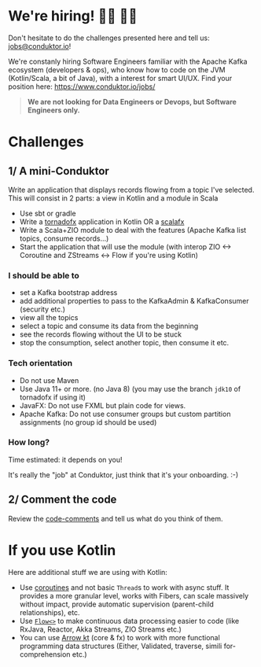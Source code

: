 # We're hiring! 👨‍💻 👩‍💻

Don't hesitate to do the challenges presented here and tell us: jobs@conduktor.io!

We're constanly hiring Software Engineers familiar with the Apache Kafka ecosystem (developers & ops), who know how to code on the JVM (Kotlin/Scala, a bit of Java), with a interest for smart UI/UX. Find your position here: https://www.conduktor.io/jobs/

> **We are not looking for Data Engineers or Devops, but Software Engineers only.**

# Challenges

## 1/ A mini-Conduktor

Write an application that displays records flowing from a topic I've selected. This will consist in 2 parts: a view in Kotlin and a module in Scala

- Use sbt or gradle
- Write a [tornadofx](https://github.com/edvin/tornadofx) application in Kotlin OR a [scalafx](https://www.scalafx.org/)
- Write a Scala+ZIO module to deal with the features (Apache Kafka list topics, consume records...)
- Start the application that will use the module (with interop ZIO <-> Coroutine and ZStreams <-> Flow if you're using Kotlin)

### I should be able to

- set a Kafka bootstrap address
- add additional properties to pass to the KafkaAdmin & KafkaConsumer (security etc.)
- view all the topics
- select a topic and consume its data from the beginning
- see the records flowing without the UI to be stuck
- stop the consumption, select another topic, then consume it etc.

### Tech orientation

- Do not use Maven
- Use Java 11+ or more. (no Java 8) (you may use the branch `jdk10` of tornadofx if using it)
- JavaFX: Do not use FXML but plain code for views.
- Apache Kafka: Do not use consumer groups but custom partition assignments (no group id should be used)

### How long?

Time estimated: it depends on you!

It's really the "job" at Conduktor, just think that it's your onboarding. :-)

## 2/ Comment the code

Review the [code-comments](https://github.com/conduktor/conduktor-coding-challenge/tree/main/code-comments) and tell us what do you think of them.

# If you use Kotlin

Here are additional stuff we are using with Kotlin:

- Use [coroutines](https://kotlinlang.org/docs/reference/coroutines-overview.html) and not basic `Thread`s to work with async stuff. It provides a more granular level, works with Fibers, can scale massively without impact, provide automatic supervision (parent-child relationships), etc.
- Use [`Flow<>`](https://kotlinlang.org/docs/reference/coroutines/flow.html) to make continuous data processing easier to code (like RxJava, Reactor, Akka Streams, ZIO Streams etc.)
- You can use [Arrow kt](https://arrow-kt.io/) (core & fx) to work with more functional programming data structures (Either, Validated, traverse, simili for-comprehension etc.)


